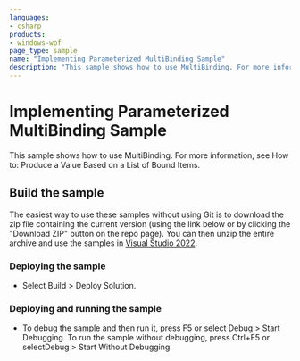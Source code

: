 ```yaml
---
languages:
- csharp
products:
- windows-wpf
page_type: sample
name: "Implementing Parameterized MultiBinding Sample"        
description: "This sample shows how to use MultiBinding. For more information, see How to: Produce a Value Based on a List of Bound Items."
---
```


# Implementing Parameterized MultiBinding Sample
This sample shows how to use MultiBinding. For more information, see How to: Produce a Value Based on a List of Bound Items.

## Build the sample
The easiest way to use these samples without using Git is to download the zip file containing the current version (using the link below or by clicking the "Download ZIP" button on the repo page). You can then unzip the entire archive and use the samples in [Visual Studio 2022](https://www.visualstudio.com/wpf-vs).

### Deploying the sample
- Select Build > Deploy Solution. 

### Deploying and running the sample
- To debug the sample and then run it, press F5 or select Debug >  Start Debugging. To run the sample without debugging, press Ctrl+F5 or selectDebug > Start Without Debugging. 


